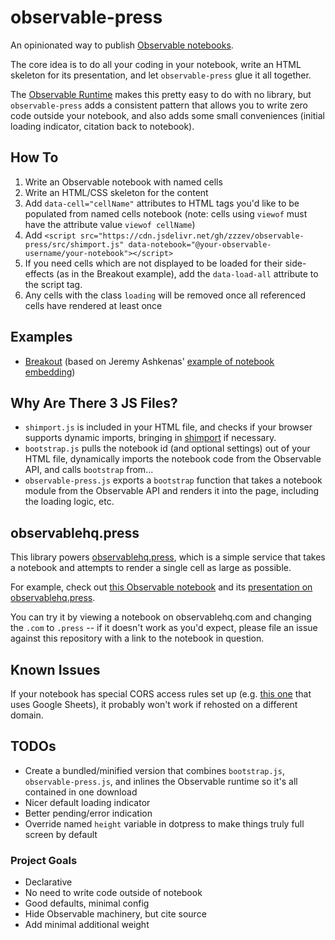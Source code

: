 # observable-press
An opinionated way to publish [Observable notebooks](//observablehq.com).

The core idea is to do all your coding in your notebook, write an HTML skeleton for its presentation, and let `observable-press` glue it all together.

The [Observable Runtime](https://github.com/observablehq/runtime) makes this pretty easy to do with no library, but `observable-press` adds a consistent pattern that allows you to write zero code outside your notebook, and also adds some small conveniences (initial loading indicator, citation back to notebook).

## How To

1. Write an Observable notebook with named cells
2. Write an HTML/CSS skeleton for the content
3. Add `data-cell="cellName"` attributes to HTML tags you'd like to be populated from named cells notebook (note: cells using `viewof` must have the attribute value `viewof cellName`)
4. Add `<script src="https://cdn.jsdelivr.net/gh/zzzev/observable-press/src/shimport.js" data-notebook="@your-observable-username/your-notebook"></script>`
5. If you need cells which are not displayed to be loaded for their side-effects (as in the Breakout example), add the `data-load-all` attribute to the script tag.
6. Any cells with the class `loading` will be removed once all referenced cells have rendered at least once

## Examples
- [Breakout](https://zzzev.github.io/observable-press/examples/breakout/) (based on Jeremy Ashkenas' [example of notebook embedding](http://ashkenas.com/breakout/))

## Why Are There 3 JS Files?
- `shimport.js` is included in your HTML file, and checks if your browser supports dynamic imports, bringing in [shimport](https://github.com/Rich-Harris/shimport) if necessary.
- `bootstrap.js` pulls the notebook id (and optional settings) out of your HTML file, dynamically imports the notebook code from the Observable API, and calls `bootstrap` from...
- `observable-press.js` exports a `bootstrap` function that takes a notebook module from the Observable API and renders it into the page, including the loading logic, etc.

## observablehq.press
This library powers [observablehq.press](//observablehq.press), which is a simple service that takes a notebook and attempts to render a single cell as large as possible.

For example, check out [this Observable notebook](https://observablehq.com/@zzzev/slit-scan-effect) and its [presentation on observablehq.press](https://observablehq.press/@zzzev/slit-scan-effect).

You can try it by viewing a notebook on observablehq.com and changing the `.com` to `.press` -- if it doesn't work as you'd expect, please file an issue against this repository with a link to the notebook in question.

## Known Issues
If your notebook has special CORS access rules set up (e.g. [this one](https://observablehq.com/@tezzutezzu/world-history-timeline) that uses Google Sheets), it probably won't work if rehosted on a different domain.

## TODOs
- Create a bundled/minified version that combines `bootstrap.js`, `observable-press.js`, and inlines the Observable runtime so it's all contained in one download
- Nicer default loading indicator
- Better pending/error indication
- Override named `height` variable in dotpress to make things truly full screen by default

### Project Goals
- Declarative
- No need to write code outside of notebook
- Good defaults, minimal config
- Hide Observable machinery, but cite source
- Add minimal additional weight

